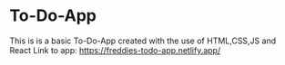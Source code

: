 # To-Do-App
This is  is a basic To-Do-App created with the use of HTML,CSS,JS and React
Link to app: https://freddies-todo-app.netlify.app/